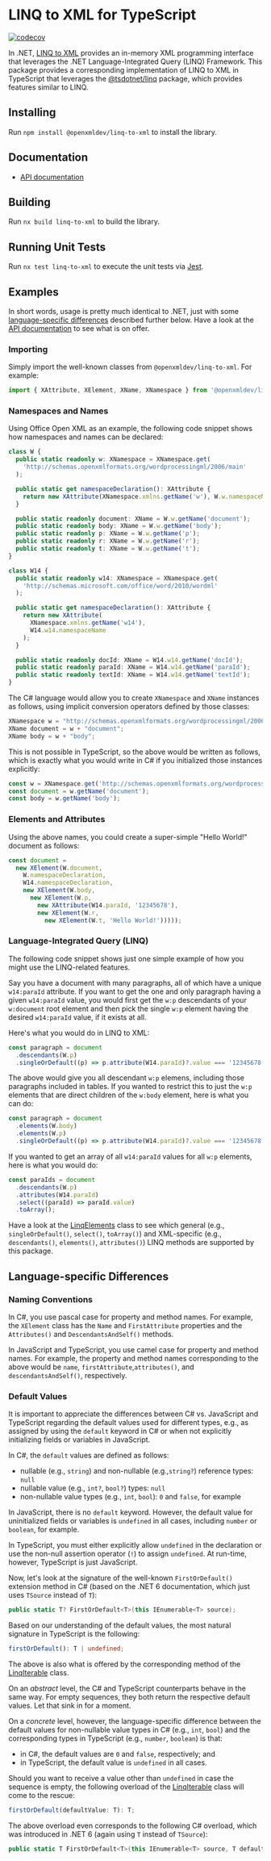 # LINQ to XML for TypeScript

[![codecov](https://codecov.io/gh/OpenXmlDev/linq-to-xml/branch/main/graph/badge.svg?token=43I75GLRHM)](https://codecov.io/gh/OpenXmlDev/linq-to-xml)

In .NET, [LINQ to XML](https://docs.microsoft.com/en-us/dotnet/standard/linq/linq-xml-overview) provides
an in-memory XML programming interface that leverages the .NET Language-Integrated Query (LINQ) Framework.
This package provides a corresponding implementation of LINQ to XML in TypeScript that leverages the
[@tsdotnet/linq](https://github.com/tsdotnet/linq) package, which provides features similar to LINQ.

## Installing

Run `npm install @openxmldev/linq-to-xml` to install the library.

## Documentation

- [API documentation](https://openxmldev.github.io/linq-to-xml)

## Building

Run `nx build linq-to-xml` to build the library.

## Running Unit Tests

Run `nx test linq-to-xml` to execute the unit tests via [Jest](https://jestjs.io).

## Examples

In short words, usage is pretty much identical to .NET, just with some 
[language-specific differences](#language-specific-differences) described further below. Have a
look at the [API documentation](https://openxmldev.github.io/linq-to-xml) to see what is on offer.

### Importing

Simply import the well-known classes from `@openxmldev/linq-to-xml`. For example:

```typescript
import { XAttribute, XElement, XName, XNamespace } from '@openxmldev/linq-to-xml';
```

### Namespaces and Names

Using Office Open XML as an example, the following code snippet shows how namespaces and names can
be declared:

```typescript
class W {
  public static readonly w: XNamespace = XNamespace.get(
    'http://schemas.openxmlformats.org/wordprocessingml/2006/main'
  );

  public static get namespaceDeclaration(): XAttribute {
    return new XAttribute(XNamespace.xmlns.getName('w'), W.w.namespaceName);
  }

  public static readonly document: XName = W.w.getName('document');
  public static readonly body: XName = W.w.getName('body');
  public static readonly p: XName = W.w.getName('p');
  public static readonly r: XName = W.w.getName('r');
  public static readonly t: XName = W.w.getName('t');
}

class W14 {
  public static readonly w14: XNamespace = XNamespace.get(
    'http://schemas.microsoft.com/office/word/2010/wordml'
  );

  public static get namespaceDeclaration(): XAttribute {
    return new XAttribute(
      XNamespace.xmlns.getName('w14'),
      W14.w14.namespaceName
    );
  }

  public static readonly docId: XName = W14.w14.getName('docId');
  public static readonly paraId: XName = W14.w14.getName('paraId');
  public static readonly textId: XName = W14.w14.getName('textId');
}
```

The C# language would allow you to create `XNamespace` and `XName` instances as follows,
using implicit conversion operators defined by those classes:

```csharp
XNamespace w = "http://schemas.openxmlformats.org/wordprocessingml/2006/main";
XName document = w + "document";
XName body = w + "body";
```

This is not possible in TypeScript, so the above would be written as follows, which is exactly what
you would write in C# if you initialized those instances explicitly:

```typescript
const w = XNamespace.get('http://schemas.openxmlformats.org/wordprocessingml/2006/main');
const document = w.getName('document');
const body = w.getName('body');
```

### Elements and Attributes

Using the above names, you could create a super-simple "Hello World!" document as follows:

```typescript
const document =
  new XElement(W.document,
    W.namespaceDeclaration,
    W14.namespaceDeclaration,
    new XElement(W.body,
      new XElement(W.p,
        new XAttribute(W14.paraId, '12345678'),
        new XElement(W.r,
          new XElement(W.t, 'Hello World!')))));
```

### Language-Integrated Query (LINQ)

The following code snippet shows just one simple example of how you might use the LINQ-related
features.

Say you have a document with many paragraphs, all of which have a unique `w14:paraId` attribute.
If you want to get the one and only paragraph having a given `w14:paraId` value, you would first
get the `w:p` descendants of your `w:document` root element and then pick the single `w:p` element
having the desired `w14:paraId` value, if it exists at all.

Here's what you would do in LINQ to XML:

```typescript
const paragraph = document
  .descendants(W.p)
  .singleOrDefault((p) => p.attribute(W14.paraId)?.value === '12345678');
```

The above would give you all descendant `w:p` elemens, including those paragraphs included in
tables. If you wanted to restrict this to just the `w:p` elements that are direct children of
the `w:body` element, here is what you can do:

```typescript
const paragraph = document
  .elements(W.body)
  .elements(W.p)
  .singleOrDefault((p) => p.attribute(W14.paraId)?.value === '12345678');
```

If you wanted to get an array of all `w14:paraId` values for all `w:p` elements, here is what you
would do:

```typescript
const paraIds = document
  .descendants(W.p)
  .attributes(W14.paraId)
  .select((paraId) => paraId.value)
  .toArray();
```

Have a look at the [LinqElements](https://openxmldev.github.io/linq-to-xml/classes/LinqElements.html)
class to see which general (e.g., `singleOrDefault()`, `select()`, `toArray()`) and XML-specific
(e.g., `descendants()`, `elements()`, `attributes()`) LINQ methods are supported by this package.

## Language-specific Differences

### Naming Conventions

In C#, you use pascal case for property and method names. For example, the `XElement` class has the
`Name` and `FirstAttribute` properties and the `Attributes()` and `DescendantsAndSelf()` methods.

In JavaScript and TypeScript, you use camel case for property and method names. For example, the
property and method names corresponding to the above would be `name`, `firstAttribute`,`attributes()`,
and `descendantsAndSelf()`, respectively.

### Default Values

It is important to appreciate the differences between C# vs. JavaScript and TypeScript regarding
the default values used for different types, e.g., as assigned by using the `default` keyword in
C# or when not explicitly initializing fields or variables in JavaScript.

In C#, the `default` values are defined as follows:
- nullable (e.g., `string`) and non-nullable (e.g.,`string?`) reference types: `null`
- nullable value (e.g., `int?`, `bool?`) types: `null`
- non-nullable value types (e.g., `int`, `bool`): `0` and `false`, for example

In JavaScript, there is no `default` keyword. However, the default value for uninitialized fields
or variables is `undefined` in all cases, including `number` or `boolean`, for example.

In TypeScript, you must either explicitly allow `undefined` in the declaration or use the non-null
assertion operator (`!`) to assign `undefined`. At run-time, however, TypeScript is just JavaScript.

Now, let's look at the signature of the well-known `FirstOrDefault()` extension method in C# (based
on the .NET 6 documentation, which just uses `TSource` instead of `T`):

```csharp
public static T? FirstOrDefault<T>(this IEnumerable<T> source);
```

Based on our understanding of the default values, the most natural signature in TypeScript is the
following:

```typescript
firstOrDefault(): T | undefined;
```

The above is also what is offered by the corresponding method of the
[LinqIterable<T>](https://openxmldev.github.io/linq-to-xml/classes/LinqIterable.html#firstOrDefault)
class.

On an _abstract_ level, the C# and TypeScript counterparts behave in the same way. For empty sequences,
they both return the respective default values. Let that sink in for a moment.

On a _concrete_ level, however, the language-specific difference between the default values for 
non-nullable value types in C# (e.g., `int`, `bool`) and the corresponding types in TypeScript
(e.g., `number`, `boolean`) is that:
- in C#, the default values are `0` and `false`, respectively; and
- in TypeScript, the default value is `undefined` in all cases.

Should you want to receive a value other than `undefined` in case the sequence is empty, the following
overload of the [LinqIterable<T>](https://openxmldev.github.io/linq-to-xml/classes/LinqIterable.html#firstOrDefault)
class will come to the rescue:

```typescript
firstOrDefault(defaultValue: T): T;
```

The above overload even corresponds to the following C# overload, which was introduced in .NET 6
(again using `T` instead of `TSource`):

```csharp
public static T FirstOrDefault<T>(this IEnumerable<T> source, T defaultValue);
```

